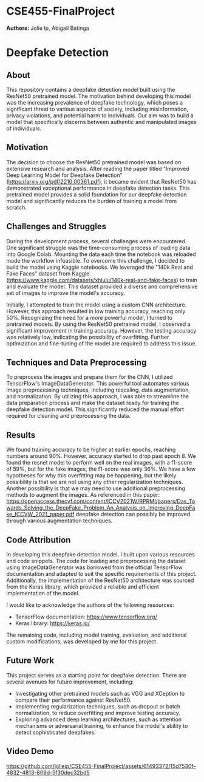 # CSE455-FinalProject

**Authors:** Jolie Ip, Abigail Batinga

# Deepfake Detection 

## About

This repository contains a deepfake detection model built using the ResNet50 pretrained model. The motivation behind developing this model was the increasing prevalence of deepfake technology, which poses a significant threat to various aspects of society, including misinformation, privacy violations, and potential harm to individuals. Our aim was to build a model that specifically discerns between authentic and manipulated images of individuals.

## Motivation

The decision to choose the ResNet50 pretrained model was based on extensive research and analysis. After reading the paper titled "Improved Deep Learning Model for Deepfake Detection" (https://arxiv.org/pdf/2210.00361.pdf), it became evident that ResNet50 has demonstrated exceptional performance in deepfake detection tasks. This pretrained model provides a solid foundation for our deepfake detection model and significantly reduces the burden of training a model from scratch.

## Challenges and Struggles

During the development process, several challenges were encountered. One significant struggle was the time-consuming process of loading data into Google Colab. Mounting the data each time the notebook was reloaded made the workflow infeasible. To overcome this challenge, I decided to build the model using Kaggle notebooks. We leveraged the "140k Real and Fake Faces" dataset from Kaggle (https://www.kaggle.com/datasets/xhlulu/140k-real-and-fake-faces) to train and evaluate the model. This dataset provided a diverse and comprehensive set of images to improve the model's accuracy.

Initially, I attempted to train the model using a custom CNN architecture. However, this approach resulted in low training accuracy, reaching only 50%. Recognizing the need for a more powerful model, I turned to pretrained models. By using the ResNet50 pretrained model, I observed a significant improvement in training accuracy. However, the testing accuracy was relatively low, indicating the possibility of overfitting. Further optimization and fine-tuning of the model are required to address this issue.

## Techniques and Data Preprocessing

To preprocess the images and prepare them for the CNN, I utilized TensorFlow's ImageDataGenerator. This powerful tool automates various image preprocessing techniques, including rescaling, data augmentation, and normalization. By utilizing this approach, I was able to streamline the data preparation process and make the dataset ready for training the deepfake detection model. This significantly reduced the manual effort required for cleaning and preprocessing the data.

## Results

We found training accuracy to be higher at earlier epochs, reaching numbers around 90%. However, accuracy started to drop past epoch 8. We found the resnet model to perform well on the real images, with a f1-score of 59%, but for the fake images, the f1-score was only 36%. We have a few hypotheses for why this overfitting may be happening, but the likely possibility is that we are not using any other regularization techniques. Another possibility is that we may need to use additional preprocessing methods to augment the images. As referenced in this paper: https://openaccess.thecvf.com/content/ICCV2021W/RPRMI/papers/Das_Towards_Solving_the_DeepFake_Problem_An_Analysis_on_Improving_DeepFake_ICCVW_2021_paper.pdf deepfake detection can possibly be improved through various augmentation techniques.

## Code Attribution

In developing this deepfake detection model, I built upon various resources and code snippets. The code for loading and preprocessing the dataset using ImageDataGenerator was borrowed from the official TensorFlow documentation and adapted to suit the specific requirements of this project. Additionally, the implementation of the ResNet50 architecture was sourced from the Keras library, which provided a reliable and efficient implementation of the model.

I would like to acknowledge the authors of the following resources:

- TensorFlow documentation: https://www.tensorflow.org/
- Keras library: https://keras.io/

The remaining code, including model training, evaluation, and additional custom modifications, was developed by me for this project.

## Future Work

This project serves as a starting point for deepfake detection. There are several avenues for future improvement, including:

- Investigating other pretrained models such as VGG and XCeption to compare their performance against ResNet50.
- Implementing regularization techniques, such as dropout or batch normalization, to reduce overfitting and improve testing accuracy.
- Exploring advanced deep learning architectures, such as attention mechanisms or adversarial training, to enhance the model's ability to detect sophisticated deepfakes.

## Video Demo



https://github.com/jolieip/CSE455-FinalProject/assets/61493372/15d7530f-4832-4813-809d-5f30dec32bd5





